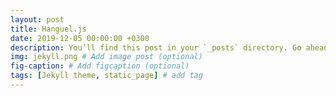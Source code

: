 ```yaml
---
layout: post
title: Hanguel.js
date: 2019-12-05 00:00:00 +0300
description: You’ll find this post in your `_posts` directory. Go ahead and edit it and re-build the site to see your changes. # Add post description (optional)
img: jekyll.png # Add image post (optional)
fig-caption: # Add figcaption (optional)
tags: [Jekyll theme, static_page] # add tag
---
```


